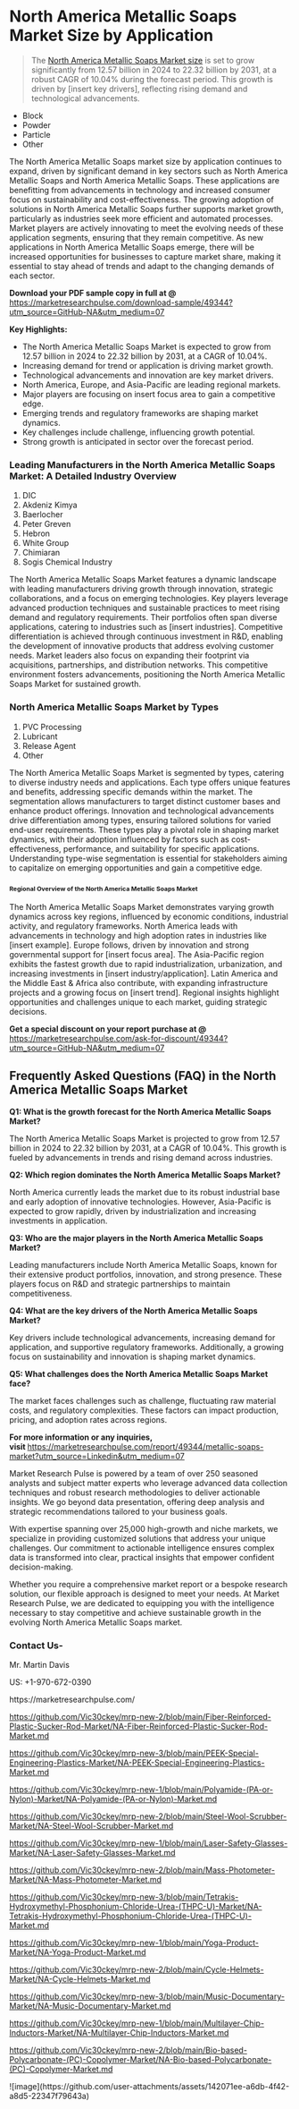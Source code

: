 <h1>North America Metallic Soaps Market&nbsp;Size by Application</h1><blockquote><p>The <a href="https://marketresearchpulse.com/download-sample/49344?utm_source=GitHub-NA&amp;utm_medium=07">North America Metallic Soaps Market size</a> is set to grow significantly from 12.57 billion in 2024 to 22.32 billion by 2031, at a robust CAGR of 10.04% during the forecast period. This growth is driven by [insert key drivers], reflecting rising demand and technological advancements.</p></blockquote><ul><li>Block<li> Powder<li> Particle<li> Other</li></ul><p>The North America Metallic Soaps market size by application continues to expand, driven by significant demand in key sectors such as North America Metallic Soaps and North America Metallic Soaps. These applications are benefitting from advancements in technology and increased consumer focus on sustainability and cost-effectiveness. The growing adoption of solutions in North America Metallic Soaps further supports market growth, particularly as industries seek more efficient and automated processes. Market players are actively innovating to meet the evolving needs of these application segments, ensuring that they remain competitive. As new applications in North America Metallic Soaps emerge, there will be increased opportunities for businesses to capture market share, making it essential to stay ahead of trends and adapt to the changing demands of each sector.</p><p><strong>Download your PDF sample copy in full at @ </strong><a href="https://marketresearchpulse.com/download-sample/49344?utm_source=GitHub-NA&amp;utm_medium=07">https://marketresearchpulse.com/download-sample/49344?utm_source=GitHub-NA&amp;utm_medium=07</a></p><p><strong>Key Highlights: </strong></p><ul><li>The North America Metallic Soaps Market is expected to grow from 12.57 billion in 2024 to 22.32 billion by 2031, at a CAGR of 10.04%.</li><li>Increasing demand for trend or application is driving market growth.</li><li>Technological advancements and innovation are key market drivers.</li><li>North America, Europe, and Asia-Pacific are leading regional markets.</li><li>Major players are focusing on insert focus area to gain a competitive edge.</li><li>Emerging trends and regulatory frameworks are shaping market dynamics.</li><li>Key challenges include challenge, influencing growth potential.</li><li>Strong growth is anticipated in sector over the forecast period.</li></ul><h3>Leading Manufacturers in the North America Metallic Soaps Market: A Detailed Industry Overview</h3><ol><li>DIC</li><li>Akdeniz Kimya</li><li>Baerlocher</li><li>Peter Greven</li><li>Hebron</li><li>White Group</li><li>Chimiaran</li><li>Sogis Chemical Industry</li></ol><div class="flex max-w-full flex-col flex-grow"><div class="min-h-8 text-message flex w-full flex-col items-end gap-2 whitespace-normal break-words [.text-message+&amp;]:mt-5" dir="auto" data-message-author-role="assistant" data-message-id="fd8432e4-4910-450d-b182-61b7bfb0a01f" data-message-model-slug="gpt-4o"><div class="flex w-full flex-col gap-1 empty:hidden first:pt-[3px]"><div class="markdown prose w-full break-words dark:prose-invert light"><p>The North America Metallic Soaps Market features a dynamic landscape with leading manufacturers driving growth through innovation, strategic collaborations, and a focus on emerging technologies. Key players leverage advanced production techniques and sustainable practices to meet rising demand and regulatory requirements. Their portfolios often span diverse applications, catering to industries such as [insert industries]. Competitive differentiation is achieved through continuous investment in R&amp;D, enabling the development of innovative products that address evolving customer needs. Market leaders also focus on expanding their footprint via acquisitions, partnerships, and distribution networks. This competitive environment fosters advancements, positioning the North America Metallic Soaps Market for sustained growth.</p></div></div></div></div><h3>North America Metallic Soaps Market by Types</h3><ol><li>PVC Processing<li> Lubricant<li> Release Agent<li> Other</li></ol><div class="flex max-w-full flex-col flex-grow"><div class="min-h-8 text-message flex w-full flex-col items-end gap-2 whitespace-normal break-words [.text-message+&amp;]:mt-5" dir="auto" data-message-author-role="assistant" data-message-id="084470be-0bb7-4664-bddf-5156b4f41249" data-message-model-slug="gpt-4o-mini"><div class="flex w-full flex-col gap-1 empty:hidden first:pt-[3px]"><div class="markdown prose w-full break-words dark:prose-invert light"><p>The North America Metallic Soaps Market is segmented by types, catering to diverse industry needs and applications. Each type offers unique features and benefits, addressing specific demands within the market. The segmentation allows manufacturers to target distinct customer bases and enhance product offerings. Innovation and technological advancements drive differentiation among types, ensuring tailored solutions for varied end-user requirements. These types play a pivotal role in shaping market dynamics, with their adoption influenced by factors such as cost-effectiveness, performance, and suitability for specific applications. Understanding type-wise segmentation is essential for stakeholders aiming to capitalize on emerging opportunities and gain a competitive edge.</p></div></div></div></div><h3><span style="font-size: 11px;">Regional Overview of the North America Metallic Soaps Market</span></h3><div class="flex max-w-full flex-col flex-grow"><div class="min-h-8 text-message flex w-full flex-col items-end gap-2 whitespace-normal break-words [.text-message+&amp;]:mt-5" dir="auto" data-message-author-role="assistant" data-message-id="e9038762-ce64-4e30-91c9-9bd413514231" data-message-model-slug="gpt-4o-mini"><div class="flex w-full flex-col gap-1 empty:hidden first:pt-[3px]"><div class="markdown prose w-full break-words dark:prose-invert light"><p>The North America Metallic Soaps Market demonstrates varying growth dynamics across key regions, influenced by economic conditions, industrial activity, and regulatory frameworks. North America leads with advancements in technology and high adoption rates in industries like [insert example]. Europe follows, driven by innovation and strong governmental support for [insert focus area]. The Asia-Pacific region exhibits the fastest growth due to rapid industrialization, urbanization, and increasing investments in [insert industry/application]. Latin America and the Middle East &amp; Africa also contribute, with expanding infrastructure projects and a growing focus on [insert trend]. Regional insights highlight opportunities and challenges unique to each market, guiding strategic decisions.</p></div></div></div></div><p><strong>Get a special discount on your report purchase at @ </strong><a href="https://marketresearchpulse.com/ask-for-discount/49344?utm_source=GitHub-NA&amp;utm_medium=07">https://marketresearchpulse.com/ask-for-discount/49344?utm_source=GitHub-NA&amp;utm_medium=07</a></p><h2>Frequently Asked Questions (FAQ) in the North America Metallic Soaps Market</h2><p><strong>Q1: What is the growth forecast for the North America Metallic Soaps Market?</strong></p><p>The North America Metallic Soaps Market is projected to grow from 12.57 billion in 2024 to 22.32 billion by 2031, at a CAGR of 10.04%. This growth is fueled by advancements in trends and rising demand across industries.</p><p><strong>Q2: Which region dominates the North America Metallic Soaps Market?</strong></p><p>North America currently leads the market due to its robust industrial base and early adoption of innovative technologies. However, Asia-Pacific is expected to grow rapidly, driven by industrialization and increasing investments in application.</p><p><strong>Q3: Who are the major players in the North America Metallic Soaps Market?</strong></p><p>Leading manufacturers include North America Metallic Soaps, known for their extensive product portfolios, innovation, and strong presence. These players focus on R&amp;D and strategic partnerships to maintain competitiveness.</p><p><strong>Q4: What are the key drivers of the North America Metallic Soaps Market?</strong></p><p>Key drivers include technological advancements, increasing demand for application, and supportive regulatory frameworks. Additionally, a growing focus on sustainability and innovation is shaping market dynamics.</p><p><strong>Q5: What challenges does the North America Metallic Soaps Market face?</strong></p><p>The market faces challenges such as challenge, fluctuating raw material costs, and regulatory complexities. These factors can impact production, pricing, and adoption rates across regions.</p><p><strong>For more information or any inquiries, visit&nbsp;</strong><a href="https://marketresearchpulse.com/report/49344/metallic-soaps-market?utm_source=Linkedin&utm_medium=07">https://marketresearchpulse.com/report/49344/metallic-soaps-market?utm_source=Linkedin&utm_medium=07</a></p><p>Market Research Pulse is powered by a team of over 250 seasoned analysts and subject matter experts who leverage advanced data collection techniques and robust research methodologies to deliver actionable insights. We go beyond data presentation, offering deep analysis and strategic recommendations tailored to your business goals.</p><p>With expertise spanning over 25,000 high-growth and niche markets, we specialize in providing customized solutions that address your unique challenges. Our commitment to actionable intelligence ensures complex data is transformed into clear, practical insights that empower confident decision-making.</p><p>Whether you require a comprehensive market report or a bespoke research solution, our flexible approach is designed to meet your needs. At Market Research Pulse, we are dedicated to equipping you with the intelligence necessary to stay competitive and achieve sustainable growth in the evolving North America Metallic Soaps market.</p><h3><strong>Contact Us-</strong></h3><p>Mr. Martin Davis</p><p>US: +1-970-672-0390</p><p>https://marketresearchpulse.com/</p><p><a href="https://github.com/Vic30ckey/mrp-new-2/blob/main/Fiber-Reinforced-Plastic-Sucker-Rod-Market/NA-Fiber-Reinforced-Plastic-Sucker-Rod-Market.md">https://github.com/Vic30ckey/mrp-new-2/blob/main/Fiber-Reinforced-Plastic-Sucker-Rod-Market/NA-Fiber-Reinforced-Plastic-Sucker-Rod-Market.md</a></p><p><a href="https://github.com/Vic30ckey/mrp-new-3/blob/main/PEEK-Special-Engineering-Plastics-Market/NA-PEEK-Special-Engineering-Plastics-Market.md">https://github.com/Vic30ckey/mrp-new-3/blob/main/PEEK-Special-Engineering-Plastics-Market/NA-PEEK-Special-Engineering-Plastics-Market.md</a></p><p><a href="https://github.com/Vic30ckey/mrp-new-1/blob/main/Polyamide-(PA-or-Nylon)-Market/NA-Polyamide-(PA-or-Nylon)-Market.md">https://github.com/Vic30ckey/mrp-new-1/blob/main/Polyamide-(PA-or-Nylon)-Market/NA-Polyamide-(PA-or-Nylon)-Market.md</a></p><p><a href="https://github.com/Vic30ckey/mrp-new-2/blob/main/Steel-Wool-Scrubber-Market/NA-Steel-Wool-Scrubber-Market.md">https://github.com/Vic30ckey/mrp-new-2/blob/main/Steel-Wool-Scrubber-Market/NA-Steel-Wool-Scrubber-Market.md</a></p><p><a href="https://github.com/Vic30ckey/mrp-new-1/blob/main/Laser-Safety-Glasses-Market/NA-Laser-Safety-Glasses-Market.md">https://github.com/Vic30ckey/mrp-new-1/blob/main/Laser-Safety-Glasses-Market/NA-Laser-Safety-Glasses-Market.md</a></p><p><a href="https://github.com/Vic30ckey/mrp-new-2/blob/main/Mass-Photometer-Market/NA-Mass-Photometer-Market.md">https://github.com/Vic30ckey/mrp-new-2/blob/main/Mass-Photometer-Market/NA-Mass-Photometer-Market.md</a></p><p><a href="https://github.com/Vic30ckey/mrp-new-3/blob/main/Tetrakis-Hydroxymethyl-Phosphonium-Chloride-Urea-(THPC-U)-Market/NA-Tetrakis-Hydroxymethyl-Phosphonium-Chloride-Urea-(THPC-U)-Market.md">https://github.com/Vic30ckey/mrp-new-3/blob/main/Tetrakis-Hydroxymethyl-Phosphonium-Chloride-Urea-(THPC-U)-Market/NA-Tetrakis-Hydroxymethyl-Phosphonium-Chloride-Urea-(THPC-U)-Market.md</a></p><p><a href="https://github.com/Vic30ckey/mrp-new-1/blob/main/Yoga-Product-Market/NA-Yoga-Product-Market.md">https://github.com/Vic30ckey/mrp-new-1/blob/main/Yoga-Product-Market/NA-Yoga-Product-Market.md</a></p><p><a href="https://github.com/Vic30ckey/mrp-new-2/blob/main/Cycle-Helmets-Market/NA-Cycle-Helmets-Market.md">https://github.com/Vic30ckey/mrp-new-2/blob/main/Cycle-Helmets-Market/NA-Cycle-Helmets-Market.md</a></p><p><a href="https://github.com/Vic30ckey/mrp-new-3/blob/main/Music-Documentary-Market/NA-Music-Documentary-Market.md">https://github.com/Vic30ckey/mrp-new-3/blob/main/Music-Documentary-Market/NA-Music-Documentary-Market.md</a></p><p><a href="https://github.com/Vic30ckey/mrp-new-1/blob/main/Multilayer-Chip-Inductors-Market/NA-Multilayer-Chip-Inductors-Market.md">https://github.com/Vic30ckey/mrp-new-1/blob/main/Multilayer-Chip-Inductors-Market/NA-Multilayer-Chip-Inductors-Market.md</a></p><p><a href="https://github.com/Vic30ckey/mrp-new-2/blob/main/Bio-based-Polycarbonate-(PC)-Copolymer-Market/NA-Bio-based-Polycarbonate-(PC)-Copolymer-Market.md">https://github.com/Vic30ckey/mrp-new-2/blob/main/Bio-based-Polycarbonate-(PC)-Copolymer-Market/NA-Bio-based-Polycarbonate-(PC)-Copolymer-Market.md</a></p>
![image](https://github.com/user-attachments/assets/142071ee-a6db-4f42-a8d5-22347f79643a)
